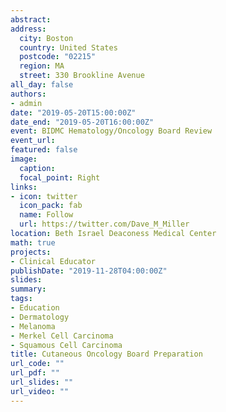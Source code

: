 ```yaml
---
abstract:
address:
  city: Boston
  country: United States
  postcode: "02215"
  region: MA
  street: 330 Brookline Avenue
all_day: false
authors: 
- admin
date: "2019-05-20T15:00:00Z"
date_end: "2019-05-20T16:00:00Z"
event: BIDMC Hematology/Oncology Board Review
event_url: 
featured: false
image:
  caption: 
  focal_point: Right
links:
- icon: twitter
  icon_pack: fab
  name: Follow
  url: https://twitter.com/Dave_M_Miller
location: Beth Israel Deaconess Medical Center
math: true
projects:
- Clinical Educator
publishDate: "2019-11-28T04:00:00Z"
slides:  
summary: 
tags:
- Education
- Dermatology
- Melanoma
- Merkel Cell Carcinoma
- Squamous Cell Carcinoma
title: Cutaneous Oncology Board Preparation
url_code: ""
url_pdf: ""
url_slides: ""
url_video: ""
---
```

